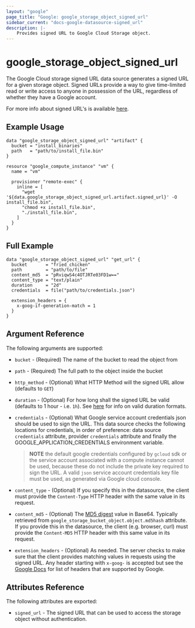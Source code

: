 ```yaml
---
layout: "google"
page_title: "Google: google_storage_object_signed_url"
sidebar_current: "docs-google-datasource-signed_url"
description: |-
    Provides signed URL to Google Cloud Storage object.
---
```


# google\_storage\_object\_signed_url

The Google Cloud storage signed URL data source generates a signed URL for a given storage object. Signed URLs provide a way to give time-limited read or write access to anyone in possession of the URL, regardless of whether they have a Google account.

For more info about signed URL's is available [here](https://cloud.google.com/storage/docs/access-control/signed-urls).

## Example Usage

```hcl
data "google_storage_object_signed_url" "artifact" {
  bucket = "install_binaries"
  path   = "path/to/install_file.bin"
}

resource "google_compute_instance" "vm" {
  name = "vm"

  provisioner "remote-exec" {
    inline = [
      "wget '${data.google_storage_object_signed_url.artifact.signed_url}' -O install_file.bin",
      "chmod +x install_file.bin",
      "./install_file.bin",
    ]
  }
}
```

## Full Example

```hcl
data "google_storage_object_signed_url" "get_url" {
  bucket       = "fried_chicken"
  path         = "path/to/file"
  content_md5  = "pRviqwS4c4OTJRTe03FD1w=="
  content_type = "text/plain"
  duration     = "2d"
  credentials  = file("path/to/credentials.json")

  extension_headers = {
    x-goog-if-generation-match = 1
  }
}
```

## Argument Reference

The following arguments are supported:

* `bucket` - (Required) The name of the bucket to read the object from
* `path` - (Required) The full path to the object inside the bucket
* `http_method` - (Optional) What HTTP Method will the signed URL allow (defaults to `GET`)
* `duration` - (Optional) For how long shall the signed URL be valid (defaults to 1 hour - i.e. `1h`). 
     See [here](https://golang.org/pkg/time/#ParseDuration) for info on valid duration formats.
* `credentials` - (Optional) What Google service account credentials json should be used to sign the URL. 
     This data source checks the following locations for credentials, in order of preference: data source `credentials` attribute, provider `credentials` attribute and finally the GOOGLE_APPLICATION_CREDENTIALS environment variable.
     
    > **NOTE** the default google credentials configured by `gcloud` sdk or the service account associated with a compute instance cannot be used, because these do not include the private key required to sign the URL. A valid `json` service account credentials key file must be used, as generated via Google cloud console. 
     
* `content_type` - (Optional) If you specify this in the datasource, the client must provide the `Content-Type` HTTP header with the same value in its request.
* `content_md5` - (Optional) The [MD5 digest](https://cloud.google.com/storage/docs/hashes-etags#_MD5) value in Base64.
     Typically retrieved from `google_storage_bucket_object.object.md5hash` attribute.
     If you provide this in the datasource, the client (e.g. browser, curl) must provide the `Content-MD5` HTTP header with this same value in its request.
* `extension_headers` - (Optional) As needed. The server checks to make sure that the client provides matching values in requests using the signed URL. 
     Any header starting with `x-goog-` is accepted but see the [Google Docs](https://cloud.google.com/storage/docs/xml-api/reference-headers) for list of headers that are supported by Google.
    

## Attributes Reference

The following attributes are exported:

* `signed_url` - The signed URL that can be used to access the storage object without authentication.
